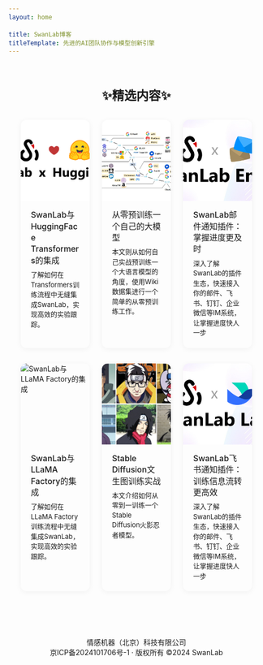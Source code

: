 ```yaml
---
layout: home

title: SwanLab博客
titleTemplate: 先进的AI团队协作与模型创新引擎
---
```


<!-- 精选文章部分 -->
<div class="featured-articles">
  <h2>✨精选内容✨</h2>
  <div class="article-container">
    <div class="article-card">
      <a href="/guide_cloud/integration/integration-huggingface-transformers" class="article-link">
        <div class="article-cover">
          <img src="/assets/swanlab-love-hf.jpg" alt="SwanLab与HuggingFace Transformers的集成">
        </div>
        <h3>SwanLab与HuggingFace Transformers的集成</h3>
      </a>
      <p>了解如何在Transformers训练流程中无缝集成SwanLab，实现高效的实验跟踪。</p>
    </div>
    <div class="article-card">
      <a href="/examples/pretrain_llm" class="article-link">
        <div class="article-cover">
          <img src="/assets/examples/pretrain_llm/llm.png" alt="从零预训练一个自己的大模型">
        </div>
        <h3>从零预训练一个自己的大模型</h3>
      </a>
      <p>本文则从如何自己实战预训练一个大语言模型的角度，使用Wiki数据集进行一个简单的从零预训练工作。</p>
    </div>
    <div class="article-card">
      <a href="/plugin/notification-email" class="article-link">
        <div class="article-cover">
          <img src="/zh/plugin/notification-email/logo.jpg" alt="SwanLab邮件通知插件：掌握进度更及时">
        </div>
        <h3>SwanLab邮件通知插件：掌握进度更及时</h3>
      </a>
      <p>深入了解SwanLab的插件生态，快速接入你的邮件、飞书、钉钉、企业微信等IM系统，让掌握进度快人一步</p>
    </div>
  </div>
</div>

<!-- 精选文章部分 -->
<div class="featured-articles" style="margin: 30px auto 0;">
  <div class="article-container">
    <div class="article-card">
      <a href="/guide_cloud/integration/integration-llama-factory" class="article-link">
        <div class="article-cover">
          <img src="/zh/guide_cloud/integration/llama_factory/0.png" alt="SwanLab与LLaMA Factory的集成">
        </div>
        <h3>SwanLab与LLaMA Factory的集成</h3>
      </a>
      <p>了解如何在LLaMA Factory训练流程中无缝集成SwanLab，实现高效的实验跟踪。</p>
    </div>
    <div class="article-card">
      <a href="/examples/stable_diffusion" class="article-link">
        <div class="article-cover">
          <img src="/zh/examples/images/stable_diffusion/01.png" alt="Stable Diffusion文生图训练实战">
        </div>
        <h3>Stable Diffusion文生图训练实战</h3>
      </a>
      <p>本文介绍如何从零到一训练一个Stable Diffusion火影忍者模型。</p>
    </div>
          <div class="article-card">
        <a href="/plugin/notification-lark" class="article-link">
          <div class="article-cover">
            <img src="/zh/plugin/notification-lark/logo.jpg" alt="SwanLab飞书通知插件：训练信息流转更高效">
          </div>
          <h3>SwanLab飞书通知插件：训练信息流转更高效</h3>
        </a>
        <p>深入了解SwanLab的插件生态，快速接入你的邮件、飞书、钉钉、企业微信等IM系统，让掌握进度快人一步</p>
      </div>
  </div>
</div>

<style>
:root {
  --vp-home-hero-name-color: transparent !important;
  --vp-home-hero-name-background: -webkit-linear-gradient(120deg, #637de8 50%, #63ca8c) !important;

  --vp-home-hero-image-background-image: linear-gradient(-45deg, #8d9956 50%, #47caff 50%) !important;
  --vp-home-hero-image-filter: blur(44px) !important;
}

@media (min-width: 640px) {
  :root {
    --vp-home-hero-image-filter: blur(56px);
  }
}

@media (min-width: 960px) {
  :root {
    --vp-home-hero-image-filter: blur(68px);
  }
}

/* 自定义主题按钮样式 */
.VPButton.alt {
  font-weight: 700;
  display: flex;
  align-items: center;
  gap: 6px;
}

.VPButton.alt::before {
  content: "";
  display: inline-block;
  width: 16px;
  height: 16px;
  background-image: url("/guide.svg");
  background-size: contain;
  background-repeat: no-repeat;
  filter: var(--icon-filter, none);
}

/* 黑夜模式适配 */
.dark .VPButton.alt::before {
  --icon-filter: invert(1);
}

/* 为"立即使用"按钮设置不同的图标 */
.VPButton.alt[href="https://swanlab.cn"]::before {
  background-image: url("/icon_single.svg");
}

/* 自定义主题按钮样式 */
.VPButton.github {
  color: white;
  background-color: #121826;
  font-weight: 700;
  display: flex;
  align-items: center;
  gap: 6px;
}

.VPButton.github::before {
  content: "";
  display: inline-block;
  width: 16px;
  height: 16px;
  background-image: url("/github.svg");
  background-size: contain;
  background-repeat: no-repeat;
}

.VPButton.github:hover {
  color: white;
  background-color:rgb(39, 39, 39);
}

/* AI文档助手按钮样式 */
.VPButton.ai-assistant {
  position: relative;
  color: white;
  font-weight: 700;
  display: flex;
  align-items: center;
  gap: 6px;
  border: none;
  background: linear-gradient(-45deg, #54d3ff, #b17af0, #9f87f0, #5ac8ff);
  background-size: 300% 300%;
  box-shadow: 0 0 15px rgba(177, 122, 240, 0.5);
  animation: gradient-animation 3s ease infinite, pulse 1.5s infinite alternate;
  transition: all 0.3s ease;
  overflow: hidden;
}

.VPButton.ai-assistant::before {
  content: "";
  display: inline-block;
  width: 16px;
  height: 16px;
  background-image: url("/assets/chat-white.svg");
  background-size: contain;
  background-repeat: no-repeat;
}

.VPButton.ai-assistant:hover {
  transform: translateY(-2px);
  box-shadow: 0 0 30px rgba(177, 122, 240, 0.8);
  animation-play-state: paused;
}

@keyframes gradient-animation {
  0% {
    background-position: 0% 50%;
  }
  50% {
    background-position: 100% 50%;
  }
  100% {
    background-position: 0% 50%;
  }
}

@keyframes pulse {
  0% {
    box-shadow: 0 0 10px rgba(177, 122, 240, 0.5);
    transform: scale(1);
  }
  100% {
    box-shadow: 0 0 25px rgba(84, 211, 255, 0.8);
    transform: scale(1.02);
  }
}

/* 精选文章样式 */
.featured-articles {
  max-width: 1200px;
  margin: 60px auto 0;
  padding: 0 24px;
}

.featured-articles h2 {
  text-align: center;
  font-size: 24px;
  margin-bottom: 32px;
  color: var(--vp-c-text-1);
  font-weight: 600;
}

.article-container {
  display: grid;
  grid-template-columns: repeat(1, 1fr);
  gap: 24px;
}

@media (min-width: 640px) {
  .article-container {
    grid-template-columns: repeat(2, 1fr);
  }
}

@media (min-width: 960px) {
  .article-container {
    grid-template-columns: repeat(3, 1fr);
  }
}

.article-card {
  background: var(--vp-c-bg-soft);
  border-radius: 12px;
  overflow: hidden;
  transition: transform 0.3s, box-shadow 0.3s;
  box-shadow: 0 2px 12px rgba(0, 0, 0, 0.05);
}

.article-card:hover {
  transform: translateY(-5px);
  box-shadow: 0 5px 20px rgba(0, 0, 0, 0.1);
}

.article-link {
  text-decoration: none !important;
  color: inherit;
  display: block;
  border-bottom: none !important;
}

.article-cover {
  height: 160px;
  overflow: hidden;
}

.article-cover img {
  width: 100%;
  height: 100%;
  object-fit: cover;
  transition: transform 0.5s;
}

.article-card:hover .article-cover img {
  transform: scale(1.05);
}

.article-card h3 {
  padding: 16px 20px 8px;
  margin: 0;
  font-size: 16px;
  color: var(--vp-c-text-1);
  transition: color 0.3s;
  border-bottom: none !important;
  font-weight: 500;
  line-height: 1.4;
}

.article-link:hover h3 {
  color: var(--vp-c-brand);
}

.article-card p {
  padding: 0 20px 20px;
  margin: 0;
  font-size: 13px;
  color: var(--vp-c-text-2);
  line-height: 1.5;
}

.read-more {
  display: inline-block;
  margin: 0 20px 20px;
  font-size: 14px;
  font-weight: 500;
  color: var(--vp-c-brand);
  text-decoration: none;
}

.read-more:hover {
  text-decoration: underline;
}
</style>


<!-- 分割线 -->
<div style="text-align: center; margin-top: 60px; padding: 10px; color: var(--vp-c-text-2); font-size: 14px;">
  <div style="border-top: 1px solid var(--vp-c-divider); margin: 20px 0;"></div>
  <p style="margin: 0 0;">情感机器（北京）科技有限公司</p>
  <p style="margin: 0 0;"><a href="https://beian.miit.gov.cn/" target="_blank" style="color: var(--vp-c-text-2); text-decoration: none;">京ICP备2024101706号-1</a> · 版权所有 ©2024 SwanLab</p>
</div>
